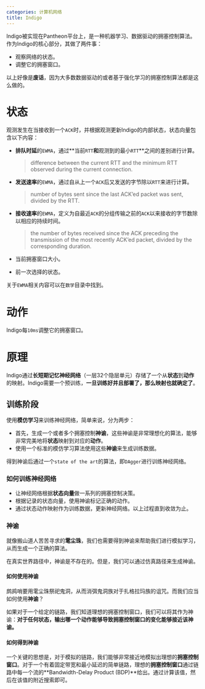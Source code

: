 ```yaml
---
categories: 计算机网络
title: Indigo
---
```

Indigo被实现在Pantheon平台上，是一种机器学习、数据驱动的拥塞控制算法。作为Indigo的核心部分，其做了两件事：

- 观察网络的状态。
- 调整它的拥塞窗口。

以上好像是**废话**，因为大多数数据驱动的或者基于强化学习的拥塞控制算法都是这么做的。

# 状态

观测发生在当接收到一个`ACK`时，并根据观测更新Indigo的内部状态，状态向量包含以下内容：

- **排队时延**的`EWMA`，通过**当前`RTT`**和**观测到的最小`RTT`**之间的差别进行计算。

  > difference between the current RTT and the minimum RTT observed during the current connection.

- **发送速率**的`EWMA`，通过自从上一个`ACK`后又发送的字节除以`RTT`来进行计算。

  >number of bytes sent since the last ACK’ed packet was sent, divided by the RTT.

- **接收速率**的`EWMA`，定义为自最近`ACK`的分组传输之前的`ACK`以来接收的字节数除以相应的持续时间。

  > the number of bytes received since the ACK preceding the transmission of the most recently ACK’ed packet, divided by the corresponding duration.

- 当前拥塞窗口大小。

- 前一次选择的状态。

关于`EWMA`相关内容可以在`数学`目录中找到。

# 动作

Indigo每`10ms`调整它的拥塞窗口。

# 原理

Indigo通过**长短期记忆神经网络**（一层32个隐层单元）存储了一个从**状态**到**动作**的映射。Indigo需要一个预训练，**一旦训练好并且部署了，那么映射也就确定了**。

## 训练阶段

使用**模仿学习**来训练神经网络，简单来说，分为两步：

- 首先，生成一个或者多个拥塞控制**神谕**，这些神谕是非常理想化的算法，能够非常完美地将**状态**映射到对应的**动作**。
- 使用一个标准的模仿学习算法使用这些**神谕**来生成训练数据。

得到神谕后通过一个`state of the art`的算法，即`DAgger`进行训练神经网络。

### 如何训练神经网络

- 让神经网络根据**状态向量**做一系列的拥塞控制决策。
- 根据记录的状态向量，使用神谕标记正确的动作。
- 通过状态动作映射作为训练数据，更新神经网络。以上过程直到收敛为止。

### 神谕

就像搬山道人苦苦寻求的**雮尘珠**，我们也需要得到神谕来帮助我们进行模拟学习，从而生成一个正确的算法。

在真实世界路径中，神谕是不存在的。但是，我们可以通过仿真路径来生成神谕。

#### 如何使用神谕

鹧鸪哨要用雮尘珠祭祀鬼洞，从而消弭鬼洞族对于扎格拉玛族的诅咒。而我们应当如何使用**神谕**？

如果对于一个给定的链路，我们知道理想的拥塞控制窗口，我们可以将其作为神谕：**对于任何状态，输出哪一个动作能够导致拥塞控制窗口的变化能够接近该神谕。**

#### 如何得到神谕

一个关键的思想是，对于模拟的链路，我们能够非常接近地模拟出理想的**拥塞控制窗口**。对于一个有着固定带宽和最小延迟的简单链路，理想的**拥塞控制窗口**通过链路中每一个流的**Bandwidth-Delay Product (BDP)**给出。通过计算该值，然后在该值的附近搜索即可。



